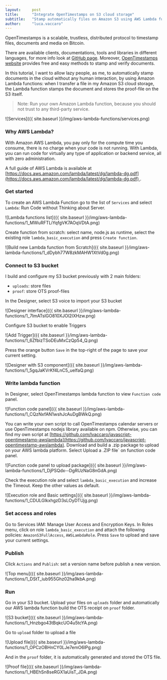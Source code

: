 ```yaml
---
layout:     post
title:      "Integrate OpenTimestamps on S3 cloud storage"
subtitle:   "Stamp automatically files on Amazon S3 using AWS Lambda functions"
author:     "luca.vaccaro"
---
```


OpenTimestamps is a scalable, trustless, distributed protocol to timestamp files, documents and media on Bitcoin.

There are available clients, documentations, tools and libraries in different languages, for more info look at [GitHub page](https://github.com/opentimestamps).
Moreover, [OpenTimestamps website](https://opentimestamps.org) provides free and easy methods to stamp and verify documents.

In this tutorial, I want to allow lazy people, as me, to automatically stamp documents in the cloud without any human interaction, by using Amazon Lambda functions:
when I transfer a file in my Amazon S3 cloud storage, the Lambda function stamps the document and stores the proof-file on the S3 itself.
> Note: Run your own Amazon Lambda function, because you should not trust to any third-party service.

![Services]({{ site.baseurl }}/img/aws-lambda-functions/services.png)

### Why AWS Lambda?

With Amazon AWS Lambda, you pay only for the compute time you consume, there is no charge when your code is not running. With Lambda, you can run code for virtually any type of application or backend service, all with zero administration. 

A full guide of AWS Lambda is available at [https://docs.aws.amazon.com/lambda/latest/dg/lambda-dg.pdf](https://docs.aws.amazon.com/lambda/latest/dg/lambda-dg.pdf) .


### Get started
To create an AWS Lambda Function go to the list of `Services` and select `Lambda`: Run Code without Thinking about Server.

![Lambda functions list]({{ site.baseurl }}/img/aws-lambda-functions/1_MWuRFTLiYqfgVK7AOqVDtA.png)

Create function from scratch: select name, node.js as runtime, select the existing role `lambda_basic_execution` and press `Create function`.

![Build new Lambda function from Scratch]({{ site.baseurl }}/img/aws-lambda-functions/1_dDybh77W8zkMAHW1XtVd0g.png)


### Connect to S3 bucket
I build and configure my S3 bucket previously with 2 main folders:
* `uploads`: store files
* `proof`: store OTS proof-files

In the Designer, select S3 voice to import your S3 bucket

![Designer interface]({{ site.baseurl }}/img/aws-lambda-functions/1_7ImATslGO810XJOl2IXHzw.png)


Configure S3 bucket to enable Triggers

![Add Trigger]({{ site.baseurl }}/img/aws-lambda-functions/1_6ZfbizTSoDEuMxCzQp54_Q.png)

Press the orange button `Save` in the top-right of the page to save your current setting.

![Designer with S3 component]({{ site.baseurl }}/img/aws-lambda-functions/1_5gqJaKVrKf4LnC5_uelfaQ.png)


### Write lambda function
In Designer, select OpenTimestamps lambda function to view `Function code` panel.

![Function code panel]({{ site.baseurl }}/img/aws-lambda-functions/1_CQzNxfAN1wshJcAuDgBWkQ.png)

You can write your own script to call OpenTimestamps calendar servers or use OpenTimestamps nodejs library available on npm.
Otherwise, you can find my own script at [https://github.com/lvaccaro/javascript-opentimestamp-awslambda](https://github.com/lvaccaro/javascript-opentimestamp-awslambda).
Download and build a .zip package to upload on your AWS lambda platform. Select Upload a .ZIP file` on function code panel.

![Function code panel to upload package]({{ site.baseurl }}/img/aws-lambda-functions/1_DjPSQdx--DgRUzNaG8nGdA.png)

Check the execution role and select `lambda_basic_execution` and increase the Timeout. Keep the other values as default.

![Execution role and Basic settings]({{ site.baseurl }}/img/aws-lambda-functions/1_CDULGlkxhgzD3sLOyDTUjg.png)


### Set access and roles

Go to Services IAM: Manage User Access and Encryption Keys.
In Roles menu, click on role `lambda_basic_execution` and attach the following policies: `AmazonS3FullAccess`, `AWSLambdaRole`.
Press `Save` to upload and save your current settings.


### Publish

Click `Actions` and `Publish`: set a version name before publish a new version.

![Top menu]({{ site.baseurl }}/img/aws-lambda-functions/1_DStT_iub955Ghz02ha9kbA.png)


### Run

Go in your S3 bucket. Upload your files on `uploads` folder and automatically our AWS lambda function build the OTS receipt on `proof` folder.

![S3 bucket]({{ site.baseurl }}/img/aws-lambda-functions/1_Hnzbgo43tBqkcUO4u5tcYA.png)

Go to `upload` folder to upload a file

![Upload file]({{ site.baseurl }}/img/aws-lambda-functions/1_OPCzOBHnCY0LJe7emO6lPg.png)

And in the `proof` folder, it is automatically generated and stored the OTS file.

![Proof file]({{ site.baseurl }}/img/aws-lambda-functions/1_HBEhSn8seRGX1aUisT_JDA.png)
